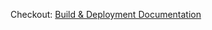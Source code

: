 Checkout: [Build & Deployment Documentation](https://github.com/amosproj/amos2022ws03-software-oscilloscope/wiki/Build-&-Deployment-Documentation)